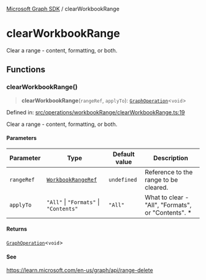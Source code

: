 [Microsoft Graph SDK](README.md) / clearWorkbookRange

# clearWorkbookRange

Clear a range - content, formatting, or both.

## Functions

### clearWorkbookRange()

> **clearWorkbookRange**(`rangeRef`, `applyTo`): [`GraphOperation`](GraphOperation.md#graphoperation)\<`void`\>

Defined in: [src/operations/workbookRange/clearWorkbookRange.ts:19](https://github.com/Future-Secure-AI/microsoft-graph/blob/main/src/operations/workbookRange/clearWorkbookRange.ts#L19)

Clear a range - content, formatting, or both.

#### Parameters

| Parameter | Type | Default value | Description |
| ------ | ------ | ------ | ------ |
| `rangeRef` | [`WorkbookRangeRef`](WorkbookRange-1.md#workbookrangeref) | `undefined` | Reference to the range to be cleared. |
| `applyTo` | `"All"` \| `"Formats"` \| `"Contents"` | `"All"` | What to clear - "All", "Formats", or "Contents". * |

#### Returns

[`GraphOperation`](GraphOperation.md#graphoperation)\<`void`\>

#### See

https://learn.microsoft.com/en-us/graph/api/range-delete
